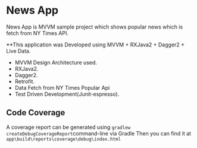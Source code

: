 
# News App

News App is MVVM sample project which shows popular news which is fetch from NY Times API.

**This application was Developed using MVVM + RXJava2 + Dagger2 + Live Data.

- MVVM Design Architecture used.
- RXJava2.
- Dagger2.
- Retrofit.
- Data Fetch from NY Times Popular Api
- Test Driven Development(Junit-espresso).


## Code Coverage
A coverage report can be generated using `gradlew createDebugCoverageReport`command-line via Gradle
Then you can find it at  `app\build\reports\coverage\debug\index.html` 

